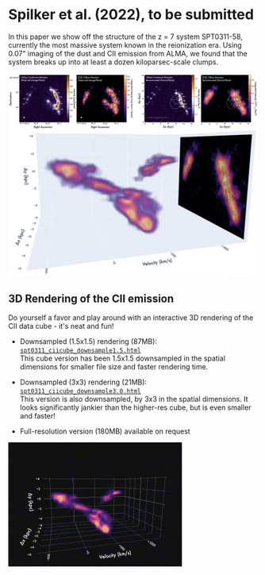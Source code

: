 Spilker et al. (2022), to be submitted
=======================================

In this paper we show off the structure of the z = 7 system SPT0311-58, currently the most massive system known in the reionization era. Using 0.07" imaging of the dust and CII emission from ALMA, we found that the system breaks up into at least a dozen kiloparsec-scale clumps.

![Data and source structure](spt0311_overview.png)


3D Rendering of the CII emission
--------------------------------

Do yourself a favor and play around with an interactive 3D rendering of the CII data cube - it's neat and fun!

- Downsampled (1.5x1.5) rendering (87MB): [``spt0311_ciicube_downsample1.5.html``](https://htmlpreview.github.io/?https://github.com/spt-smg/publicdata/blob/master/spilker2022_SPT0311-58_z7_clumps/spt0311_ciicube_downsample1.5.html)\
  This cube version has been 1.5x1.5 downsampled in the spatial dimensions for smaller file size and faster rendering time.

- Downsampled (3x3) rendering (21MB): [``spt0311_ciicube_downsample3.0.html``](https://htmlpreview.github.io/?https://github.com/spt-smg/publicdata/blob/master/spilker2022_SPT0311-58_z7_clumps/spt0311_ciicube_downsample3.0.html)\
  This version is also downsampled, by 3x3 in the spatial dimensions. It looks significantly jankier than the higher-res cube, but is even smaller and faster!
  
- Full-resolution version (180MB) available on request
  
  
![Nifty cube rotation](cube_rotate.gif)
